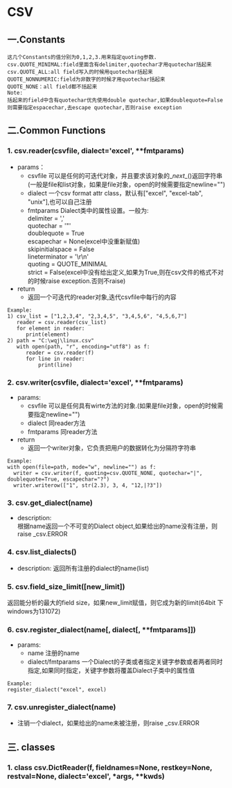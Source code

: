 # CSV
## 一.Constants
```
这几个Constants的值分别为0,1,2,3.用来指定quoting参数.
csv.QUOTE_MINIMAL:field里面含有delimiter,quotechar才用quotechar括起来
csv.QUOTE_ALL:all field写入的时候用quotechar括起来
QUOTE_NONNUMERIC:field为非数字的时候才用quotechar括起来
QUOTE_NONE：all field都不括起来
Note:
括起来的field中含有quotechar优先使用double quotechar,如果doublequote=False则需要指定espacechar,去escape quotechar,否则raise exception
```
## 二.Common Functions
### 1. csv.reader(csvfile, dialect='excel', **fmtparams)
* params：
  * csvfile 可以是任何的可迭代对象，并且要求该对象的\__next__()返回字符串  
  (一般是file和list对象，如果是file对象，open的时候需要指定newline="")
  * dialect 一个csv format attr class，默认有["excel", "excel-tab", "unix"],也可以自己注册
  * fmtparams Dialect类中的属性设置。一般为:  
  delimiter = ','  
  quotechar = '"'  
  doublequote = True  
  escapechar = None(excel中没重新赋值)  
  skipinitialspace = False  
  lineterminator = '\r\n'  
  quoting = QUOTE_MINIMAL  
  strict = False(excel中没有给出定义,如果为True,则在csv文件的格式不对的时候raise exception.否则不raise)
* return
  * 返回一个可迭代的reader对象,迭代csvfile中每行的内容

```
Example:
1) csv_list = ["1,2,3,4", "2,3,4,5", "3,4,5,6", "4,5,6,7"]
   reader = csv.reader(csv_list)
   for element in reader:
      print(element)
2) path = "C:\wqj\linux.csv"
   with open(path, "r", encoding="utf8") as f:
      reader = csv.reader(f)
      for line in reader:
          print(line)
```
### 2. csv.writer(csvfile, dialect='excel', **fmtparams)
* params:
  * csvfile 可以是任何具有wirte方法的对象.(如果是file对象，open的时候需要指定newline="")
  * dialect 同reader方法
  * fmtparams 同reader方法
* return
  * 返回一个writer对象，它负责把用户的数据转化为分隔符字符串  

```
Example:  
with open(file=path, mode="w", newline="") as f:
  writer = csv.writer(f, quoting=csv.QUOTE_NONE, quotechar="|", doublequote=True, escapechar="?")
  writer.writerow(["1", str(2.3), 3, 4, "12,|?3"])
```
### 3. csv.get_dialect(name)  
* description:  
根据name返回一个不可变的Dialect object,如果给出的name没有注册，则raise _csv.ERROR

### 4. csv.list_dialects()
* description:
返回所有注册的dialect的name(list)

### 5. csv.field_size_limit([new_limit])
返回能分析的最大的field size，如果new_limit赋值，则它成为新的limit(64bit 下windows为131072)

### 6. csv.register_dialect(name[, dialect[, **fmtparams]])
* params:
  * name 注册的name
  * dialect/fmtparams 一个Dialect的子类或者指定关键字参数或者两者同时指定,如果同时指定，关键字参数将覆盖Dialect子类中的属性值

```
Example:  
register_dialect("excel", excel)
```

### 7. csv.unregister_dialect(name)
* 注销一个dialect，如果给出的name未被注册，则raise _csv.ERROR

## 三. classes
### 1. class csv.DictReader(f, fieldnames=None, restkey=None, restval=None, dialect='excel', *args, **kwds)
